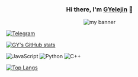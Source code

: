 <h3 align="center">
Hi there, I'm <a href="https:/gyelejin.cf" target="_blank" rel="noreferrer">GYelejin</a> 👋
</h3>
<p align="center">
<img src="https://user-images.githubusercontent.com/83309486/145721861-c579b83a-c817-4669-a8bf-49fca66a9ddc.png" alt="my banner">
</p>

[![Telegram](https://img.shields.io/badge/Telegram-2CA5E0?style=for-the-badge&logo=telegram&logoColor=white)](https://github.com/GYelejin)


[![GY's GitHub stats](https://github-readme-stats.vercel.app/api?username=GYelejin&theme=cobalt)](https://github.com/GYelejin)

![JavaScript](https://img.shields.io/badge/javascript-%23323330.svg?style=for-the-badge&logo=javascript&logoColor=%23F7DF1E)
![Python](https://img.shields.io/badge/python-3670A0?style=for-the-badge&logo=python&logoColor=ffdd54)
![C++](https://img.shields.io/badge/c++-%2300599C.svg?style=for-the-badge&logo=c%2B%2B&logoColor=white)

[![Top Langs](https://github-readme-stats.vercel.app/api/top-langs/?username=GYelejin&theme=cobalt)](https://github.com/GYelejin)
